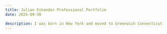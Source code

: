 ```yaml
---
title: Julian Eskandar Professional Portfolio
date: 2025-09-30

description: I was born in New York and moved to Greenwich Connecticut where I attended highschool. I began my college career at Fairfield university initiallay as a mechanical engineer, where I also played Division one rugby. I realized I prefer the thinking style of physics during my second semester and made the switch. I also decided to transfer to University of Connecticut which ranks among the top thirty public univeristies in the country for Physics.
---
```


